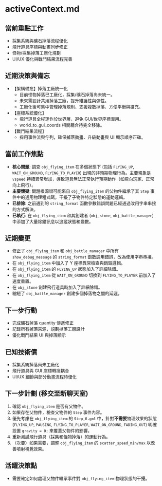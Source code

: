 # activeContext.md

## 當前重點工作
- 採集系統與礦石掉落流程優化
- 飛行道具座標與動畫同步修正
- 怪物/採集掉落工廠化規劃
- UI/UX 優化與戰鬥結果流程完善

## 近期決策與備忘
- 【架構備忘】掉落工廠統一化
  - 目前怪物掉落已工廠化，採集/礦石掉落尚未統一。
  - 未來需設計共用掉落工廠，提升維護性與彈性。
  - 工廠化後可集中管理掉落規則、支援複數掉落、方便平衡與擴充。
- 【座標系統優化】
  - 飛行道具全程運作於世界層，避免 GUI/世界座標混用。
  - world_to_gui_coords 相關耦合待完全移除。
- 【戰鬥結果流程】
  - 採用事件流與佇列，確保掉落動畫、升級動畫與 UI 顯示順序正確。

## 當前工作焦點

- **核心問題**: 調查 `obj_flying_item` 在多個狀態下 (包括 `FLYING_UP`, `WAIT_ON_GROUND`, `FLYING_TO_PLAYER`) 出現的非預期物理行為。主要現象是 `vspeed` 持續異常增加，導致道具無法正常執行預期動作（如飛向玩家、正常向上飛行）。
- **主要懷疑**: 問題根源很可能來自 `obj_flying_item` 的父物件繼承了其 `Step` 事件中的通用物理程式碼，干擾了子物件特定狀態的運動邏輯。
- **已排除**: 之前遇到的 `string_format` 函數參數錯誤問題已經通過改用字串串接的方式解決。
- **已執行**: 在 `obj_flying_item` 和其創建者 (`obj_stone`, `obj_battle_manager`) 中添加了大量除錯訊息以追蹤狀態和變數。

## 近期變更

- 修正了 `obj_flying_item` 和 `obj_battle_manager` 中所有 `show_debug_message` 的 `string_format` 函數調用錯誤，改為使用字串串接。
- 在 `obj_flying_item` 中加入了 Y 座標異常檢查與銷毀邏輯。
- 在 `obj_flying_item` 的 `FLYING_UP` 狀態加入了詳細除錯。
- 在 `obj_flying_item` 從 `WAIT_ON_GROUND` 切換到 `FLYING_TO_PLAYER` 前加入了速度重置。
- 在 `obj_stone` 創建飛行道具時加入了詳細除錯。
- 縮短了 `obj_battle_manager` 創建多個掉落物之間的延遲。

## 下一步行動
- 完成礦石掉落 quantity 傳遞修正
- 記錄所有掉落來源，規劃掉落工廠設計
- 優化戰鬥結果 UI 與掉落顯示

## 已知技術債
- 採集系統掉落尚未工廠化
- 飛行道具與 GUI 座標轉換耦合
- UI/UX 細節與部分動畫流程待優化

## 下一步計劃 (移交至新聊天室)

1.  確認 `obj_flying_item` 是否有父物件。
2.  如果存在父物件，檢查父物件的 `Step` 事件內容。
3.  優先考慮在 `obj_flying_item` 的 `Step_0.gml` 中，針對**不需要**物理效果的狀態 (`FLYING_UP`, `PAUSING`, `FLYING_TO_PLAYER`, `WAIT_ON_GROUND`, `FADING_OUT`) 明確設置 `gravity = 0;` 來覆蓋父物件的影響。
4.  重新測試飛行道具（採集和怪物掉落）的運動行為。
5.  （次要）如果需要，調整 `obj_flying_item` 的 `scatter_speed_min/max` 以改善噴射視覺效果。

## 活躍決策點

- 需要確定如何處理父物件繼承事件對 `obj_flying_item` 物理狀態的干擾。 
